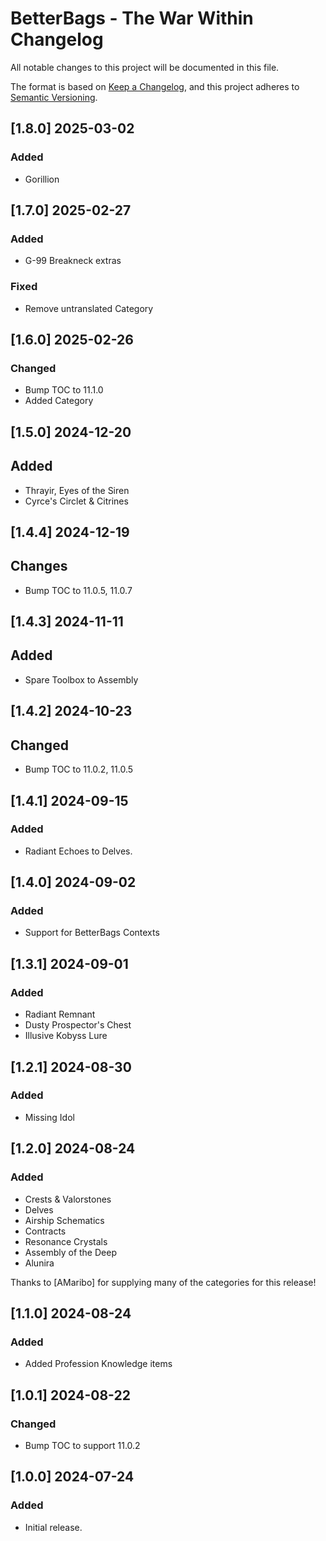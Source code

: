 # BetterBags - The War Within Changelog

All notable changes to this project will be documented in this file.

The format is based on [Keep a Changelog](https://keepachangelog.com/en/1.1.0/),
and this project adheres to [Semantic Versioning](https://semver.org/spec/v2.0.0.html).

## [1.8.0] 2025-03-02
### Added
- Gorillion

## [1.7.0] 2025-02-27
### Added
- G-99 Breakneck extras
### Fixed
- Remove untranslated Category

## [1.6.0] 2025-02-26
### Changed
- Bump TOC to 11.1.0
- Added Category

## [1.5.0] 2024-12-20
## Added
- Thrayir, Eyes of the Siren
- Cyrce's Circlet & Citrines

## [1.4.4] 2024-12-19
## Changes
- Bump TOC to 11.0.5, 11.0.7

## [1.4.3] 2024-11-11
## Added
- Spare Toolbox to Assembly

## [1.4.2] 2024-10-23
## Changed
- Bump TOC to 11.0.2, 11.0.5

## [1.4.1] 2024-09-15
### Added
- Radiant Echoes to Delves.

## [1.4.0] 2024-09-02
### Added
- Support for BetterBags Contexts

## [1.3.1] 2024-09-01
### Added
- Radiant Remnant
- Dusty Prospector's Chest
- Illusive Kobyss Lure

## [1.2.1] 2024-08-30
### Added
- Missing Idol

## [1.2.0] 2024-08-24
### Added
- Crests & Valorstones
- Delves
- Airship Schematics
- Contracts
- Resonance Crystals
- Assembly of the Deep
- Alunira

Thanks to [AMaribo] for supplying many of the categories for this release!

## [1.1.0] 2024-08-24
### Added
- Added Profession Knowledge items

## [1.0.1] 2024-08-22
### Changed
- Bump TOC to support 11.0.2

## [1.0.0] 2024-07-24
### Added
- Initial release.
